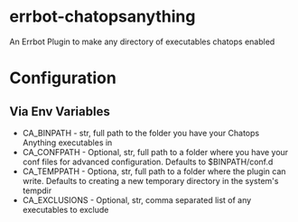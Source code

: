 # errbot-chatopsanything
An Errbot Plugin to make any directory of executables chatops enabled


# Configuration
## Via Env Variables
* CA_BINPATH - str, full path to the folder you have your Chatops Anything executables in
* CA_CONFPATH - Optional, str, full path to a folder where you have your conf files for advanced configuration. Defaults to $BINPATH/conf.d
* CA_TEMPPATH - Optiona, str, full path to a folder where the plugin can write. Defaults to creating a new temporary directory in the system's tempdir
* CA_EXCLUSIONS - Optional, str, comma separated list of any executables to exclude